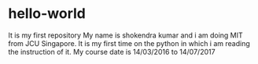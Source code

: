 # hello-world
It is my first repository
My name is shokendra kumar and i am doing MIT from JCU Singapore. 
It is my first time on the python in which i am reading the instruction of it.
My course date is 14/03/2016 to 14/07/2017
